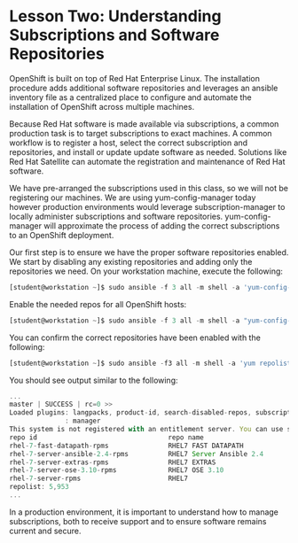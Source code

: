 # Lesson Two: Understanding Subscriptions and Software Repositories

OpenShift is built on top of Red Hat Enterprise Linux. The installation procedure adds additional software repositories and leverages an ansible inventory file as a centralized place to configure and automate the installation of OpenShift across multiple machines.

Because Red Hat software is made available via subscriptions, a common production task is to target subscriptions to exact machines. A common workflow is to register a host, select the correct subscription and repositories, and install or update update software as needed. Solutions like Red Hat Satellite can automate the registration and maintenance of Red Hat software. 

We have pre-arranged the subscriptions used in this class, so we will not be registering our machines. We are using yum-config-manager today however production environments would leverage subscription-manager to locally administer subscriptions and software repositories. yum-config-manager will approximate the process of adding the correct subscriptions to an OpenShift deployment.

Our first step is to ensure we have the proper software repositories enabled. We start by disabling any existing repositories and adding only the repositories we need. On your workstation machine, execute the following:
```javascript
[student@workstation ~]$ sudo ansible -f 3 all -m shell -a 'yum-config-manager  --disable \* '
```
Enable the needed repos for all OpenShift hosts:
```javascript
[student@workstation ~]$ sudo ansible -f 3 all -m shell -a "yum-config-manager --enable rhel-7-server-rpms rhel-7-server-extras-rpms rhel-7-server-ose-3.10-rpms rhel-7-fast-datapath-rpms rhel-7-server-ansible-2.4-rpms"
```
You can confirm the correct repositories have been enabled with the following:
```javascript
[student@workstation ~]$ sudo ansible -f3 all -m shell -a 'yum repolist'
```
You should see output similar to the following:
```javascript
...
master | SUCCESS | rc=0 >>
Loaded plugins: langpacks, product-id, search-disabled-repos, subscription-
              : manager
This system is not registered with an entitlement server. You can use subscription-manager to register.
repo id                                 repo name                         status
rhel-7-fast-datapath-rpms               RHEL7 FAST DATAPATH                  29
rhel-7-server-ansible-2.4-rpms          RHEL7 Server Ansible 2.4             10
rhel-7-server-extras-rpms               RHEL7 EXTRAS                        105
rhel-7-server-ose-3.10-rpms             RHEL7 OSE 3.10                      524
rhel-7-server-rpms                      RHEL7                             5,285
repolist: 5,953
...
```
In a production environment, it is important to understand how to manage subscriptions, both to receive support and to ensure software remains current and secure.
